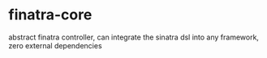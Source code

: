 finatra-core
============

abstract finatra controller, can integrate the sinatra dsl into any framework, zero external dependencies